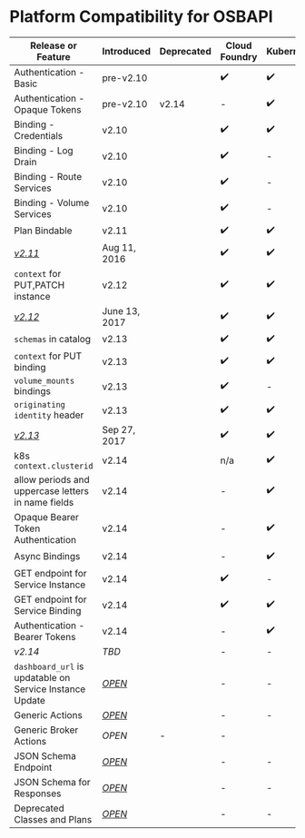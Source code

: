 # Platform Compatibility for OSBAPI


| Release or Feature | Introduced | Deprecated | Cloud Foundry | Kubernetes |
| --- | -- | --- | --- | --- |
| Authentication - Basic | pre-v2.10 | | ✔️ | ✔️ |
| Authentication - Opaque Tokens | pre-v2.10 | v2.14 | - | ✔️ |
| Binding - Credentials | v2.10 | | ✔️ | ✔️ |
| Binding - Log Drain | v2.10 | | ✔️ | - |
| Binding - Route Services | v2.10 | | ✔️ | - |
| Binding - Volume Services | v2.10 | | ✔️ | - |
| Plan Bindable | v2.11 | | ✔️ | ✔️ |
| [*v2.11*](release-notes.md#v211) | Aug 11, 2016 | | ✔️ | ✔️ |
| `context` for PUT,PATCH instance | v2.12 | | ✔️ | ✔️ |
| [*v2.12*](release-notes.md#v212) | June 13, 2017 | | ✔️ | ✔️ |
| `schemas` in catalog | v2.13 | | ✔️ | ✔️ |
| `context` for PUT binding | v2.13 | | ✔️ | ✔️ |
| `volume_mounts` bindings | v2.13 | | ✔️ | - |
| `originating identity` header | v2.13 | | ✔️ | ✔️ |
| [*v2.13*](release-notes.md#v213) | Sep 27, 2017 | | ✔️ | ✔️ |
| k8s `context.clusterid` | v2.14 | | n/a | ✔️ |
| allow periods and uppercase letters in name fields | v2.14 | | - | ✔️ |
| Opaque Bearer Token Authentication | v2.14 | | - | ✔️ |
| Async Bindings | v2.14 | | - | ✔️ |
| GET endpoint for Service Instance | v2.14 | | ✔️ | - |
| GET endpoint for Service Binding | v2.14 | | ✔️ | ✔️ |
| Authentication - Bearer Tokens | v2.14 | | - | ✔️ |
| *v2.14* | _TBD_ | | - | - |
| `dashboard_url` is updatable on Service Instance Update | [_OPEN_](https://github.com/openservicebrokerapi/servicebroker/pull/437) | | - | - |
| Generic Actions | [_OPEN_](https://github.com/openservicebrokerapi/servicebroker/pull/431) | | - | - |
| Generic Broker Actions | _OPEN_ | - | - |
| JSON Schema Endpoint | [_OPEN_](https://github.com/openservicebrokerapi/servicebroker/pull/402) | | - | - |
| JSON Schema for Responses | [_OPEN_](https://github.com/openservicebrokerapi/servicebroker/pull/392) | | - | - |
| Deprecated Classes and Plans | [_OPEN_](https://github.com/openservicebrokerapi/servicebroker/pull/504) | | - | - |
